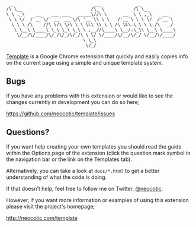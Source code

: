      __                              ___             __             
    /\ \__                          /\_ \           /\ \__          
    \ \ ,_\    __    ___ ___   _____\//\ \      __  \ \ ,_\    __   
     \ \ \/  /'__`\/' __` __`\/\ '__`\\ \ \   /'__`\ \ \ \/  /'__`\ 
      \ \ \_/\  __//\ \/\ \/\ \ \ \L\ \\_\ \_/\ \L\.\_\ \ \_/\  __/ 
       \ \__\ \____\ \_\ \_\ \_\ \ ,__//\____\ \__/.\_\\ \__\ \____\
        \/__/\/____/\/_/\/_/\/_/\ \ \/ \/____/\/__/\/_/ \/__/\/____/
                                 \ \_\                              
                                  \/_/                              

[Template][] is a Google Chrome extension that quickly and easily copies info on
the current page using a simple and unique template system.

## Bugs

If you have any problems with this extension or would like to see the changes
currently in development you can do so here;

https://github.com/neocotic/template/issues

## Questions?

If you want help creating your own templates you should read the guide within the
Options page of the extension (click the question mark symbol in the navigation
bar or the link on the Templates tab).

Alternatively, you can take a look at `docs/*.html` to get a better
understanding of what the code is doing.

If that doesn't help, feel free to follow me on Twitter, [@neocotic][].

However, if you want more information or examples of using this extension
please visit the project's homepage;

http://neocotic.com/template

[@neocotic]: https://twitter.com/#!/neocotic
[Template]: https://chrome.google.com/webstore/detail/dcjnfaoifoefmnbhhlbppaebgnccfddf